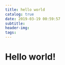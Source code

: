 ```yaml
---
title: hello world
catalog: true
date: 2019-03-19 00:59:57
subtitle:
header-img: 
tags:
---
```

# Hello world!